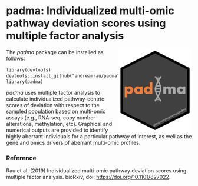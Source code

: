# padma: Individualized multi-omic pathway deviation scores using multiple factor analysis

<img src="hex_padma_v2.png" align="right" width="200" />


The *padma* package can be installed as follows:

```
library(devtools)
devtools::install_github("andreamrau/padma")
library(padma)
```

*padma* uses multiple factor analysis to calculate individualized pathway-centric scores of deviation with respect to the sampled population based on multi-omic assays (e.g., RNA-seq, copy number alterations, methylation, etc). Graphical and numerical outputs are provided to identify highly aberrant individuals for a particular pathway of interest, as well as the gene and omics drivers of aberrant multi-omic profiles.

### Reference

Rau et al. (2019) Individualized multi-omic pathway deviation scores using multiple factor analysis. bioRxiv, doi: https://doi.org/10.1101/827022.